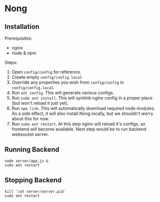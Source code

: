 Nong
====

Installation
------------

Prerequisites:
* nginx
* node & npm

Steps:

1. Open `config/config` for reference.
2. Create empty `config/config.local`.
3. Override any properties you wish from `config/config` in `config/config.local`.
4. Run `ant config`.
   This will generate various configs.
5. Run `sudo ant install`.
   This will symlink nginx config in a proper place (but won't reload it just yet).
6. Run `npm link`.
   This will automatically download required node modules.
   As a side effect, it will also install Nong locally, but we shouldn't worry about this for now.
7. Run `sudo ant restart`.
   At this step nginx will reload it's configs, so frontend will become available.
   Next step would be to run backend websocket server.
   
Running Backend
---------------

    node server/app.js &
    sudo ant restart

Stopping Backend
----------------

    kill `cat server/server.pid`
    sudo ant restart
